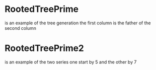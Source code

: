 # RootedTreePrime 
is an example of the tree generation the first column is the father of the second column
# RootedTreePrime2 
is an example of the two series one start by 5 and the other by 7
